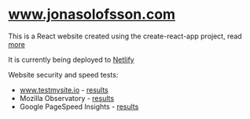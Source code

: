 # www.jonasolofsson.com
This is a React website created using the create-react-app project, read [more](create-react-app-readme.md)

It is currently being deployed to [Netlify](www.netlify.com)

Website security and speed tests:  
- www.testmysite.io - [results](https://testmysite.io/59c3ac070752d079ecf9cf59/www.jonasolofsson.com)  
- Mozilla Observatory - [results](https://observatory.mozilla.org/analyze.html?host=www.jonasolofsson.com)  
- Google PageSpeed Insights - [results](https://developers.google.com/speed/pagespeed/insights/?url=www.jonasolofsson.com&tab=mobile)